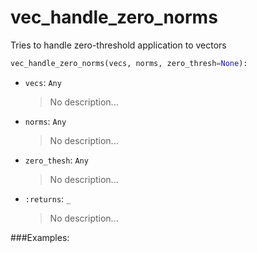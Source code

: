 # <a id="McUtils.McUtils.Numputils.VectorOps.vec_handle_zero_norms">vec_handle_zero_norms</a>

Tries to handle zero-threshold application to vectors

```python
vec_handle_zero_norms(vecs, norms, zero_thresh=None): 
```

- `vecs`: `Any`
    >No description...
- `norms`: `Any`
    >No description...
- `zero_thesh`: `Any`
    >No description...
- `:returns`: `_`
    >No description...

###Examples:
